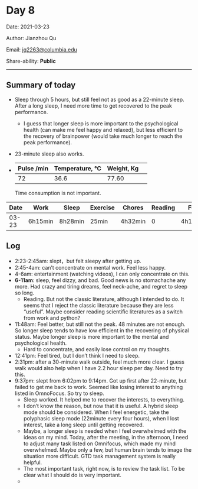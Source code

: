 # Day 8

Date: 2021-03-23

Author: Jianzhou Qu

Email: <jq2263@columbia.edu>

Share-ability: **Public**

---



## Summary of today

- Sleep through 5 hours, but still feel not as good as a 22-minute sleep. After a long sleep, I need more time to get recovered to the peak performance.

    - I guess that longer sleep is more important to the psychological health (can make me feel happy and relaxed), but less efficient to the recovery of brainpower (would take much longer to reach the peak performance).

- 23-minute sleep also works.

- | Pulse /min | Temperature, ℃ | Weight, Kg |      |
    | ---------- | -------------- | ---------- | ---- |
    | 72         | 36.6           | 77.60      |      |

    Time consumption is not important.

| Date  | Work    | Sleep   | Exercise | Chores  | Reading | Fun     |
| ----- | ------- | ------- | -------- | ------- | ------- | ------- |
| 03-23 | 6h15min | 8h28min | 25min    | 4h32min | 0       | 4h17min |

## Log

- 2:23-2:45am: slept，but felt sleepy after getting up.
- 2:45-4am: can’t concentrate on mental work. Feel less happy.
- 4-6am: entertainment (watching videos), I can only concentrate on this.
- **6-11am**: sleep, feel dizzy, and bad. Good news is no stomachache any more. Had crazy and tiring dreams, feel neck-ache, and regret to sleep so long.
    - Reading. But not the classic literature, although I intended to do. It seems that I reject the classic literature because they are less “useful”. Maybe consider reading scientific literatures as a switch from work and python?
- 11:48am: Feel better, but still not the peak. 48 minutes are not enough. So longer sleep tends to have low efficient in the recovering of physical status. Maybe longer sleep is more important to the mental and psychological health.
    - Hard to concentrate, and easily lose control on my thoughts.
- 12:41pm: Feel tired, but I don’t think I need to sleep. 
- 2:31pm: after a 30-minute walk outside, feel much more clear. I guess walk would also help when I have 2.2 hour sleep per day. Need to try this.
- 9:37pm: slept from 6:02pm to 9:14pm. Got up first after 22-minute, but failed to get me back to work. Seemed like losing interest to anything listed in OmnoFocus. So try to sleep. 
    - Sleep worked. It helped me to recover the interests, to everything. 
    - I don’t know the reason, but now that it is useful. A hybrid sleep mode should be considered. When I feel energetic, take the polyphasic sleep mode (22minute every four hours), when I lost interest, take a long sleep until getting recovered.
    - Maybe, a longer sleep is needed when I feel overwhelmed with the ideas on my mind. Today, after the meeting, in the afternoon, I need to adjust many task listed on Omnifocus, which made my mind overwhelmed. Maybe only a few, but human brain tends to image the situation more difficult. GTD task management system is really helpful. 
    - The most important task, right now, is to review the task list. To be clear what I should do is very important.
    - 









